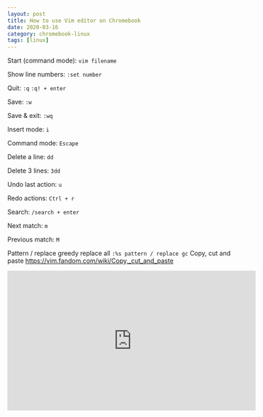 ```yaml
---
layout: post
title: How to use Vim editor on Chromebook
date: 2020-03-16
category: chromebook-linux
tags: [linux]
---
```


Start (command mode):
`vim filename`

Show line numbers:
`:set number`

Quit:
`:q`
`:q! + enter`

Save:
`:w`

Save & exit:
`:wq`

Insert mode:
`i`

Command mode:
`Escape`

Delete a line:
`dd`

Delete 3 lines:
`3dd`

Undo last action:
`u`

Redo actions:
`Ctrl + r`

Search:
`/search + enter`

Next match:
`m`

Previous match:
`M`

Pattern / replace greedy replace all
`:%s pattern / replace gc`
Copy, cut and paste
https://vim.fandom.com/wiki/Copy,_cut_and_paste


<iframe width="560" height="315" src="https://www.youtube.com/embed/ggSyF1SVFr4" frameborder="0" allow="accelerometer; autoplay; encrypted-media; gyroscope; picture-in-picture" allowfullscreen></iframe>
